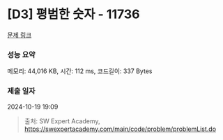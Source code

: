 # [D3] 평범한 숫자 - 11736 

[문제 링크](https://swexpertacademy.com/main/code/problem/problemDetail.do?contestProbId=AXhh-H-KwUcDFARQ) 

### 성능 요약

메모리: 44,016 KB, 시간: 112 ms, 코드길이: 337 Bytes

### 제출 일자

2024-10-19 19:09



> 출처: SW Expert Academy, https://swexpertacademy.com/main/code/problem/problemList.do